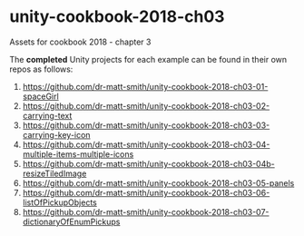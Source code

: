 # unity-cookbook-2018-ch03
Assets for cookbook 2018 - chapter 3

The **completed** Unity projects for each example can be found in their own repos as follows:

1. https://github.com/dr-matt-smith/unity-cookbook-2018-ch03-01-spaceGirl
1. https://github.com/dr-matt-smith/unity-cookbook-2018-ch03-02-carrying-text
1. https://github.com/dr-matt-smith/unity-cookbook-2018-ch03-03-carrying-key-icon
1. https://github.com/dr-matt-smith/unity-cookbook-2018-ch03-04-multiple-items-multiple-icons
1. https://github.com/dr-matt-smith/unity-cookbook-2018-ch03-04b-resizeTiledImage
1. https://github.com/dr-matt-smith/unity-cookbook-2018-ch03-05-panels
1. https://github.com/dr-matt-smith/unity-cookbook-2018-ch03-06-listOfPickupObjects
1. https://github.com/dr-matt-smith/unity-cookbook-2018-ch03-07-dictionaryOfEnumPickups

